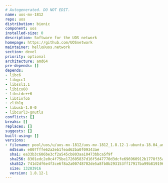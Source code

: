 ```yaml
---
# Autogenerated. DO NOT EDIT.
name: uos-mv-1812
repo: uos
distribution: bionic
component: uos
installed-size: 0
description: Software for the UOS network
homepage: https://github.com/UOSnetwork
maintainer: hello@uos.network
section: devel
priority: optional
architecture: amd64
pre-depends: []
depends:
- libc6
- libgcc1
- libssl1.1
- libicu60
- libstdc++6
- libtinfo5
- zlib1g
- libusb-1.0-0
- libcurl3-gnutls
conflicts: []
breaks: []
replaces: []
suggests: []
built-using: []
versions:
- filename: pool/uos/u/uos-mv-1812/uos-mv-1812_1.8.12-1-ubuntu-18.04_amd64.deb
  md5sum: e807fffe62a2eb1fead62ba0f09343ae
  sha1: ea33b3c606be3cf2a545cb803aa10473bbca5f9f
  sha256: 8301edc2e0c4f75be172605837d16f5d47770d3dcfe696960912b1778f35ab00
  sha512: 741d2df6e4f3ce6f8a2a00748702de5a8fb8b293153ff17917ba99b819196050a0b81360ce0ae4160fe3e1405ab615af5c40f7511730357234275a0391d45d44
  size: 13283916
  version: 1.8.12-1
---
```

